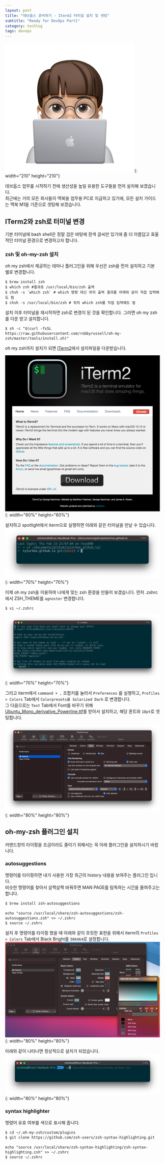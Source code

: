 ```yaml
---
layout: post
title: "데브옵스 준비하기 - Iterm2 터미널 설치 및 셋팅"
subtitle: "Ready for DevOps Part1"
category: techlog
tags: devops
---
```


![tylor](/assets/img/tylor_macbook.jpg){: width="210" height="210"}

데브옵스 업무를 시작하기 전에 생산성을 높일 유용한 도구들을 먼저 설치해 보겠습니다.  
최근에는 거의 모든 회사들이 맥북을 업무용 PC로 지급하고 있기에, 모든 설치 가이드는 맥북 M1을 기준으로 셋팅해 보겠습니다.
## ITerm2와 zsh로 터미널 변경
기본 터미널에 bash shell은 정말 검은 바탕에 흰색 글씨만 있기에 좀 더 아름답고 효울적인 터미널 환경으로 변경하고자 합니다.
### zsh 및 oh-my-zsh 설치
oh my zsh에서 제공하는 테마나 플러그인을 위해 우선은 zsh을 먼저 설치하고 기본 쉘로 변경합니다.
~~~shell
$ brew install zsh
$ which zsh #결과로 /usr/local/bin/zsh 출력
$ chsh -s `which zsh` # which 명령 대신 위의 출력 결과를 아래와 같이 직접 입력해도 됨
$ chsh -s /usr/local/bin/zsh # 위의 which zsh를 직접 입력해도 됨
~~~
설치 이후 터미널을 재시작하면 zsh로 변경이 된 것을 확인합니다.
그러면 oh my zsh를 다운 받고 설치합니다.
~~~shell
$ sh -c "$(curl -fsSL https://raw.githubusercontent.com/robbyrussell/oh-my-zsh/master/tools/install.sh)"
~~~
oh my zsh까지 설치가 되면 [ITerm2](https://iterm2.com/)에서 설치파일을 다운받습니다.

![iterm2](/assets/img/techlog/iterm2_web.png){: width="60%" height="60%"}  

설치하고 spotlight에서 iterm으로 실행하면 아래와 같은 터미널을 만날 수 있습니다.
![iterm2](/assets/img/techlog/iterm2_first.png){: width="70%" height="70%"}

이제 oh my zsh을 이용하여 나에게 맞는 zsh 환경을 만들어 보겠습니다.
먼저 .zshrc에서 ZSH_THEME를 `agnoster` 변경합니다.
~~~shell
$ vi ~/.zshrc
~~~
![iterm2](/assets/img/techlog/zsh_theme.png){: width="70%" height="70%"}

그리고 iterm에서 `command + ,` 조합키를 눌러서 `Preferences` 를 실행하고, `Profiles > Colors` Tab에서 `Colorpresets를 Solarized Dark` 로 변경합니다.  
그 다음으로는 `Text` Tab에서 Font를 바꾸기 위해 [Ubuntu_Mono_derivative_Powerline.ttf](https://github.com/HeeTop/images/blob/master/myblog/oh-my-zsh/Ubuntu_Mono_derivative_Powerline.ttf?raw=true)를 받아서 설치하고, 해당 폰트와 `18pt`로 셋팅합니다.

![iterm2](/assets/img/techlog/iterm2_text.png){: width="80%" height="80%"}

## oh-my-zsh 플러그인 설치
커맨드창의 타이핑을 조금이라도 줄이기 위해서는 꼭 아래 플러그인을 설치하시기 바랍니다.
### autosuggestions
명령어를 타이핑하면 내가 사용한 가장 최근의 history 내용을 보여주는 플러그인 입니다.  
비슷한 명령어를 찾아서 살짝살짝 바꿔주면 MAN PAGE를 탐독하는 시간을 줄여주고는 합니다.
~~~shell
$ brew install zsh-autosuggestions

echo "source /usr/local/share/zsh-autosuggestions/zsh-autosuggestions.zsh" >> ~/.zshrc
$ source ~/.zshrc
~~~
설치 후 명령어를 타이핑 했을 때 아래와 같이 흐릿한 표현을 위해서 iterm의 `Profiles > Colors` Tab에서 Black Bright를 `506464`로 설정합니다.  
![iterm2_bright](/assets/img/techlog/iterm2_bright.png){: width="80%" height="80%"}

아래와 같이 나타나면 정상적으로 설치가 되었습니다.  
![iterm2_autosuggestions](/assets/img/techlog/iterm2_autosuggestions.png){: width="80%" height="80%"}  
### syntax highlighter
명령어 유효 여부를 색으로 표시해 줍니다.
~~~shell
$ cd ~/.oh-my-zsh/custom/plugins
$ git clone https://github.com/zsh-users/zsh-syntax-highlighting.git

echo "source /usr/local/share/zsh-syntax-highlighting/zsh-syntax-highlighting.zsh" >> ~/.zshrc
$ source ~/.zshrc
~~~